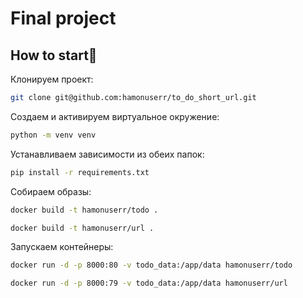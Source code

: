 # Final project
## How to start👻

Клонируем проект: 
```bash
git clone git@github.com:hamonuserr/to_do_short_url.git
```

Создаем и активируем виртуальное окружение:
```bash
python -m venv venv
```

Устанавливаем зависимости из обеих папок:
```bash
pip install -r requirements.txt
```

Собираем образы:
```bash
docker build -t hamonuserr/todo .

docker build -t hamonuserr/url .
```

Запускаем контейнеры:
```bash
docker run -d -p 8000:80 -v todo_data:/app/data hamonuserr/todo

docker run -d -p 8000:79 -v todo_data:/app/data hamonuserr/url
```

